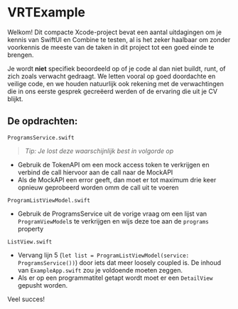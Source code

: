 # VRTExample

Welkom! Dit compacte Xcode-project bevat een aantal uitdagingen om je kennis van SwiftUI en Combine te testen, al is het zeker haalbaar om zonder voorkennis de meeste van de taken in dit project tot een goed einde te brengen.

Je wordt **niet** specifiek beoordeeld op of je code al dan niet buildt, runt, of zich zoals verwacht gedraagt. We letten vooral op goed doordachte en veilige code, en we houden natuurlijk ook rekening met de verwachtingen die in ons eerste gesprek gecreëerd werden of de ervaring die uit je CV blijkt.

## De opdrachten:

`ProgramsService.swift`

> *Tip: Je lost deze waarschijnlijk best in volgorde op*

-  Gebruik de TokenAPI om een mock access token te verkrijgen en verbind de call hiervoor aan de call naar de MockAPI
-  Als de MockAPI een error geeft, dan moet er tot maximum drie keer opnieuw geprobeerd worden omm de call uit te voeren

`ProgramListViewModel.swift`

-  Gebruik de ProgramsService uit de vorige vraag om een lijst van `ProgramViewModel`s te verkrijgen en wijs deze toe aan de `programs` property

`ListView.swift`

- Vervang lijn 5 (`let list = ProgramListViewModel(service: ProgramsService())`) door iets dat meer loosely coupled is. De inhoud van `ExampleApp.swift` zou je voldoende moeten zeggen.
- Als er op een programmatitel getapt wordt moet er een `DetailView` gepusht worden.

Veel succes!
